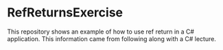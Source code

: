 # RefReturnsExercise
This repository shows an example of how to use ref return in a C# application. This information came from following along with a C# lecture.